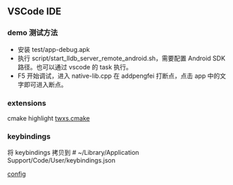 ## VSCode IDE

### demo 测试方法
* 安装 test/app-debug.apk
* 执行 script/start_lldb_server_remote_android.sh，需要配置 Android SDK 路径。也可以通过 vscode 的 task 执行。
* F5 开始调试，进入 native-lib.cpp 在 addpengfei 打断点，点击 app 中的文字即可进入断点。

### extensions
 cmake highlight [twxs.cmake](https://marketplace.visualstudio.com/items?itemName=twxs.cmake)

### keybindings
将 keybindings 拷贝到 # ~/Library/Application Support/Code/User/keybindings.json


[config](https://github.com/glonerr/masteringCmake/tree/master/.vscode)
